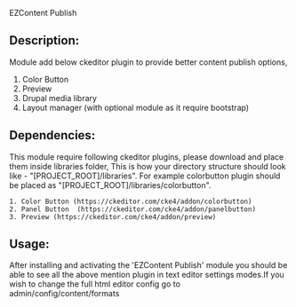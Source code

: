 EZContent Publish

Description:
------------
Module add below ckeditor plugin to provide better content publish options,
  1. Color Button
  2. Preview
  3. Drupal media library
  4. Layout manager (with optional module as it require bootstrap)

Dependencies:
------------
This module require following ckeditor plugins, please download and place them inside libraries folder,
This is how your directory structure should look like - "[PROJECT_ROOT]/libraries".
For example colorbutton plugin should be placed as "[PROJECT_ROOT]/libraries/colorbutton".

    1. Color Button (https://ckeditor.com/cke4/addon/colorbutton)
    2. Panel Button  (https://ckeditor.com/cke4/addon/panelbutton)
    3. Preview (https://ckeditor.com/cke4/addon/preview)


Usage:
------
After installing and activating the 'EZContent Publish' 
module you should be able to see all the above mention plugin in text
editor settings modes.If you wish to change the full html editor config go to
 admin/config/content/formats
